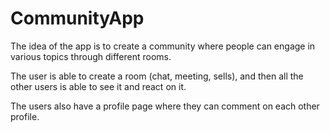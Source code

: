 # CommunityApp
The idea of the app is to create a community where people can engage in various topics through different rooms.

The user is able to create a room (chat, meeting, sells), and then all the other users is able to see it and react on it.

The users also have a profile page where they can comment on each other profile.
